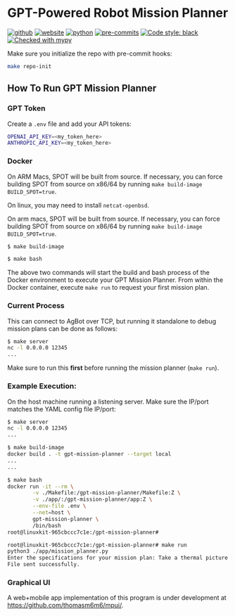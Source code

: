 # GPT-Powered Robot Mission Planner
[![github](https://img.shields.io/badge/GitHub-ucmercedrobotics-181717.svg?style=flat&logo=github)](https://github.com/ucmercedrobotics)
[![website](https://img.shields.io/badge/Website-UCMRobotics-5087B2.svg?style=flat&logo=telegram)](https://robotics.ucmerced.edu/)
[![python](https://img.shields.io/badge/Python-3.11-3776AB.svg?style=flat&logo=python&logoColor=white)](https://www.python.org)
[![pre-commits](https://img.shields.io/badge/pre--commit-enabled-brightgreen?logo=pre-commit&logoColor=white)](https://github.com/pre-commit/pre-commit)
[![Code style: black](https://img.shields.io/badge/code%20style-black-000000.svg)](https://github.com/psf/black)
[![Checked with mypy](http://www.mypy-lang.org/static/mypy_badge.svg)](http://mypy-lang.org/)
<!-- TODO: work to enable pydocstyle -->
<!-- [![pydocstyle](https://img.shields.io/badge/pydocstyle-enabled-AD4CD3)](http://www.pydocstyle.org/en/stable/) -->

<!-- [![arXiv](https://img.shields.io/badge/arXiv-2409.04653-b31b1b.svg)](https://arxiv.org/abs/2409.04653) -->

Make sure you initialize the repo with pre-commit hooks:
```bash
make repo-init
```

## How To Run GPT Mission Planner
### GPT Token
Create a `.env` file and add your API tokens:
```bash
OPENAI_API_KEY=<my_token_here>
ANTHROPIC_API_KEY=<my_token_here>
```

### Docker

On ARM Macs, SPOT will be built from source. If necessary, you can force building SPOT from source on x86/64 by running `make build-image BUILD_SPOT=true`.

On linux, you may need to install `netcat-openbsd`.

On arm macs, SPOT will be built from source. If necessary, you can force building SPOT from source on x86/64 by running `make build-image BUILD_SPOT=true`.

```bash
$ make build-image
```

```bash
$ make bash
```

The above two commands will start the build and bash process of the Docker environment to execute your GPT Mission Planner.
From within the Docker container, execute `make run` to request your first mission plan.

### Current Process
This can connect to AgBot over TCP, but running it standalone to debug mission plans can be done as follows:
```bash
$ make server
nc -l 0.0.0.0 12345
...
```
Make sure to run this **first** before running the mission planner (`make run`).

### Example Execution:
On the host machine running a listening server. Make sure the IP/port matches the YAML config file IP/port:
```bash
$ make server
nc -l 0.0.0.0 12345
...
```

```bash
$ make build-image
docker build . -t gpt-mission-planner --target local
...
...

$ make bash
docker run -it --rm \
        -v ./Makefile:/gpt-mission-planner/Makefile:Z \
        -v ./app/:/gpt-mission-planner/app:Z \
        --env-file .env \
        --net=host \
        gpt-mission-planner \
        /bin/bash
root@linuxkit-965cbccc7c1e:/gpt-mission-planner#

root@linuxkit-965cbccc7c1e:/gpt-mission-planner# make run
python3 ./app/mission_planner.py
Enter the specifications for your mission plan: Take a thermal picture of every other tree on the farm.
File sent successfully.
```

### Graphical UI

A web+mobile app implementation of this program is under development at https://github.com/thomasm6m6/mpui/.
